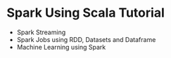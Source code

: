 # Spark Using Scala Tutorial

- Spark Streaming
- Spark Jobs using RDD, Datasets and Dataframe
- Machine Learning using Spark

